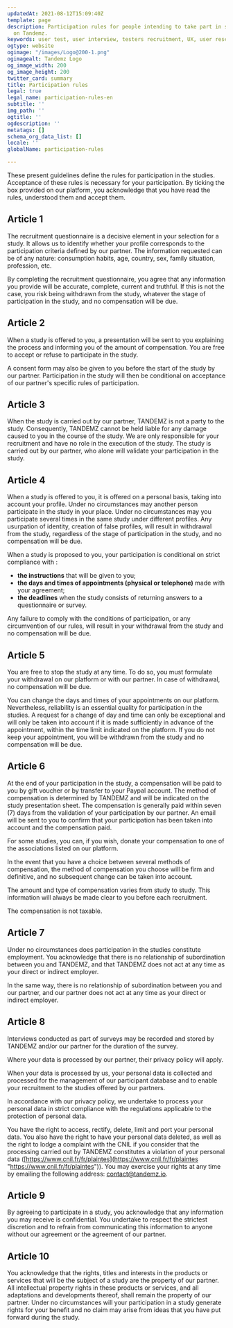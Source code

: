 ```yaml
---
updatedAt: 2021-08-12T15:09:40Z
template: page
description: Participation rules for people intending to take part in studies hosted
  on Tandemz.
keywords: user test, user interview, testers recruitment, UX, user research, panel
ogtype: website
ogimage: "/images/Logo@200-1.png"
ogimagealt: Tandemz Logo
og_image_width: 200
og_image_height: 200
twitter_card: summary
title: Participation rules
legal: true
legal_name: participation-rules-en
subtitle: ''
img_path: ''
ogtitle: ''
ogdescription: ''
metatags: []
schema_org_data_list: []
locale: ''
globalName: participation-rules

---
```

These present guidelines define the rules for participation in the studies. Acceptance of these rules is necessary for your participation. By ticking the box provided on our platform, you acknowledge that you have read the rules, understood them and accept them.

## Article 1

The recruitment questionnaire is a decisive element in your selection for a study. It allows us to identify whether your profile corresponds to the participation criteria defined by our partner. The information requested can be of any nature: consumption habits, age, country, sex, family situation, profession, etc.

By completing the recruitment questionnaire, you agree that any information you provide will be accurate, complete, current and truthful. If this is not the case, you risk being withdrawn from the study, whatever the stage of participation in the study, and no compensation will be due.

## Article 2

When a study is offered to you, a presentation will be sent to you explaining the process and informing you of the amount of compensation. You are free to accept or refuse to participate in the study.

A consent form may also be given to you before the start of the study by our partner. Participation in the study will then be conditional on acceptance of our partner's specific rules of participation.

## Article 3

When the study is carried out by our partner, TANDEMZ is not a party to the study. Consequently, TANDEMZ cannot be held liable for any damage caused to you in the course of the study. We are only responsible for your recruitment and have no role in the execution of the study. The study is carried out by our partner, who alone will validate your participation in the study.

## Article 4

When a study is offered to you, it is offered on a personal basis, taking into account your profile. Under no circumstances may another person participate in the study in your place. Under no circumstances may you participate several times in the same study under different profiles. Any usurpation of identity, creation of false profiles, will result in withdrawal from the study, regardless of the stage of participation in the study, and no compensation will be due.

When a study is proposed to you, your participation is conditional on strict compliance with :

* **the instructions** that will be given to you;
* **the days and times of appointments (physical or telephone)** made with your agreement;
* **the deadlines** when the study consists of returning answers to a questionnaire or survey.

Any failure to comply with the conditions of participation, or any circumvention of our rules, will result in your withdrawal from the study and no compensation will be due.

## Article 5

You are free to stop the study at any time. To do so, you must formulate your withdrawal on our platform or with our partner. In case of withdrawal, no compensation will be due.

You can change the days and times of your appointments on our platform. Nevertheless, reliability is an essential quality for participation in the studies. A request for a change of day and time can only be exceptional and will only be taken into account if it is made sufficiently in advance of the appointment, within the time limit indicated on the platform. If you do not keep your appointment, you will be withdrawn from the study and no compensation will be due.

## Article 6

At the end of your participation in the study, a compensation will be paid to you by gift voucher or by transfer to your Paypal account. The method of compensation is determined by TANDEMZ and will be indicated on the study presentation sheet. The compensation is generally paid within seven (7) days from the validation of your participation by our partner. An email will be sent to you to confirm that your participation has been taken into account and the compensation paid.

For some studies, you can, if you wish, donate your compensation to one of the associations listed on our platform.

In the event that you have a choice between several methods of compensation, the method of compensation you choose will be firm and definitive, and no subsequent change can be taken into account.

The amount and type of compensation varies from study to study. This information will always be made clear to you before each recruitment.

The compensation is not taxable.

## Article 7

Under no circumstances does participation in the studies constitute employment. You acknowledge that there is no relationship of subordination between you and TANDEMZ, and that TANDEMZ does not act at any time as your direct or indirect employer.

In the same way, there is no relationship of subordination between you and our partner, and our partner does not act at any time as your direct or indirect employer.

## Article 8

Interviews conducted as part of surveys may be recorded and stored by TANDEMZ and/or our partner for the duration of the survey.

Where your data is processed by our partner, their privacy policy will apply.

When your data is processed by us, your personal data is collected and processed for the management of our participant database and to enable your recruitment to the studies offered by our partners.

In accordance with our privacy policy, we undertake to process your personal data in strict compliance with the regulations applicable to the protection of personal data.

You have the right to access, rectify, delete, limit and port your personal data. You also have the right to have your personal data deleted, as well as the right to lodge a complaint with the CNIL if you consider that the processing carried out by TANDEMZ constitutes a violation of your personal data ([https://www.cnil.fr/fr/plaintes](https://www.cnil.fr/fr/plaintes "https://www.cnil.fr/fr/plaintes")). You may exercise your rights at any time by emailing the following address: [contact@tandemz.io](mailto:contact@tandemz.io).

## Article 9

By agreeing to participate in a study, you acknowledge that any information you may receive is confidential. You undertake to respect the strictest discretion and to refrain from communicating this information to anyone without our agreement or the agreement of our partner.

## Article 10

You acknowledge that the rights, titles and interests in the products or services that will be the subject of a study are the property of our partner. All intellectual property rights in these products or services, and all adaptations and developments thereof, shall remain the property of our partner. Under no circumstances will your participation in a study generate rights for your benefit and no claim may arise from ideas that you have put forward during the study.